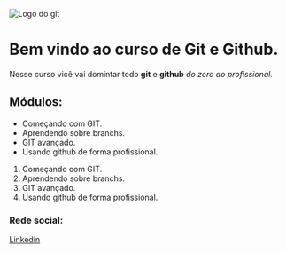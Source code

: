 ![Logo do git](https://git-scm.com/images/logos/downloads/Git-Icon-1788C.png)

# Bem vindo ao curso de Git e Github.
Nesse curso vicê vai domintar todo **git** e **github** _do zero ao profissional._

## Módulos:
* Começando com GIT.
* Aprendendo sobre branchs.
* GIT avançado.
* Usando github de forma profissional.

1. Começando com GIT.
2. Aprendendo sobre branchs.
3. GIT avançado.
4. Usando github de forma profissional.

### Rede social:

[Linkedin](https://www.linkedin.com/in/brunolds1994/)
